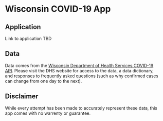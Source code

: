 # Wisconsin COVID-19 App

## Application
Link to application TBD

## Data
Data comes from the [Wisconsin Department of Health Services COVID-19 API](https://www.dhs.wisconsin.gov/covid-19/data-101.htm).  Please visit the DHS website for access to the data, a data dictionary, and responses to frequently asked questions (such as why confirmed cases can change from one day to the next).

## Disclaimer
While every attempt has been made to accurately represent these data, this app comes with no warrenty or guarantee.  

